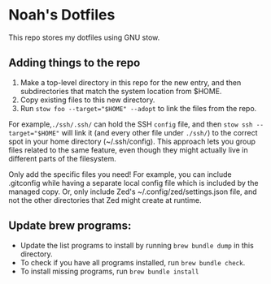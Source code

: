 # Noah's Dotfiles

This repo stores my dotfiles using GNU stow.

## Adding things to the repo
1. Make a top-level directory in this repo for the new entry, and then subdirectories that match the system location from $HOME.
2. Copy existing files to this new directory.
3. Run `stow foo --target="$HOME" --adopt` to link the files from the repo.

For example,`./ssh/.ssh/` can hold the SSH `config` file, and then `stow ssh --target="$HOME"` will link it (and every other file under `./ssh/`) to the correct spot in your home directory (~/.ssh/config). This approach lets you group files related to the same feature, even though they might actually live in different parts of the filesystem.

Only add the specific files you need! For example, you can include .gitconfig while having a separate local config file which is included by the managed copy. Or, only include Zed's ~/.config/zed/settings.json file, and not the other directories that Zed might create at runtime.

## Update brew programs:
* Update the list programs to install by running `brew bundle dump` in this directory.
* To check if you have all programs installed, run `brew bundle check`.
* To install missing programs, run `brew bundle install`
